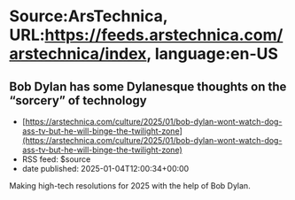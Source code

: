 # Source:ArsTechnica, URL:https://feeds.arstechnica.com/arstechnica/index, language:en-US

## Bob Dylan has some Dylanesque thoughts on the “sorcery” of technology
 - [https://arstechnica.com/culture/2025/01/bob-dylan-wont-watch-dog-ass-tv-but-he-will-binge-the-twilight-zone](https://arstechnica.com/culture/2025/01/bob-dylan-wont-watch-dog-ass-tv-but-he-will-binge-the-twilight-zone)
 - RSS feed: $source
 - date published: 2025-01-04T12:00:34+00:00

Making high-tech resolutions for 2025 with the help of Bob Dylan.

